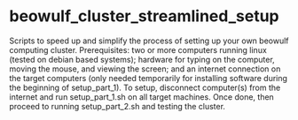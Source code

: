 # beowulf_cluster_streamlined_setup
Scripts to speed up and simplify the process of setting up your own beowulf computing cluster. Prerequisites: two or more computers running linux (tested on debian based systems); hardware for typing on the computer, moving the mouse, and viewing the screen; and an internet connection on the target computers (only needed temporarily for installing software during the beginning of setup_part_1). To setup, disconnect computer(s) from the internet and run setup_part_1.sh on all target machines. Once done, then proceed to running setup_part_2.sh and testing the cluster. 
